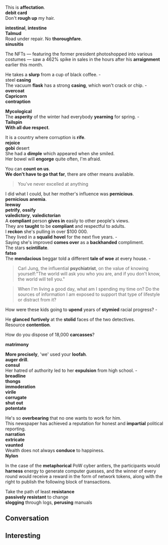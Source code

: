 
This is **affectation**.  
**debit card**  
Don't **rough up** my hair.  

**intestinal**, **intestine**  
**Talmud**  
Road under repair. No **thoroughfare**.  
**sinusitis**  

The NFTs — featuring the former president photoshopped into various costumes — saw a 462% spike in sales in the hours after his **arraignment** earlier this month.  

He takes a **slurp** from a cup of black coffee. -  
steel **casing**  
The vacuum **flask** has a strong **casing**, which won't crack or chip. -  
**overcoat**  
**Capricorn**  
**contraption**  

**Mycological**  
The **asperity** of the winter had everybody **yearning** for spring. -  
**Tailspin**  
**With all due respect**.  

It is a country where corruption is **rife**.  
**rejoice**  
**gobi** desert  
She had a **dimple** which appeared when she smiled.  
Her bowel will **engorge** quite often, I'm afraid.  

You can **count on us**.  
**We don't have to go that far**, there are other means available.  

> You've never excelled at anything  

I did what I could, but her mother's influence was **pernicious**.  
**pernicious** **anemia**.  
**leeway**  
**petrify**, **ossify**  
**valedictory**, **valedictorian**  
A **compliant** person **gives in** easily to other people's views.  
They are **taught** to be **compliant** and respectful to adults.  
I **reckon** she's pulling in over $100 000.  
They lived in a **squalid** **hovel** for the next five years. -  
Saying she's improved **comes over** as a **backhanded** compliment.  
The stars **scintillate**.  
**fatso**  
The **mendacious** beggar told a different **tale of woe** at every house.  -  


> Carl Jung, the influential **psychiatrist**, on the value of knowing yourself:"The world will ask you who you are, and if you don't know, the world will tell you."  

> When I'm living a good day, what am I spending my time on? Do the sources of information I am exposed to support that type of lifestyle or distract from it?  

How were these kids going to **upend** years of **stymied** racial progress? -  

He **glanced** **furtively** at the **stolid** faces of the two detectives.  
Resource **contention**.  

How do you dispose of 18,000 **carcasses**?  

**matrimony**  


**More precisely**, 'we' used your **loofah**.  
**auger drill**.  
**consul**  
Her hatred of authority led to her **expulsion** from high school. -  
**breadline**  
**thongs**  
**immoderation**  
**virile**  
**corrugate**  
**shut out**  
**potentate**  

He's so **overbearing** that no one wants to work for him.  
This newspaper has achieved a reputation for honest and **impartial** political reporting.  
**narration**  
**extricate**  
**vaunted**  
Wealth does not always **conduce** to happiness.  
**Nylon**  

In the case of the **metaphorical** PoW cyber antlers, the participants would **harness** energy to generate computer guesses, and the winner of every round would receive a reward in the form of network tokens, along with the right to publish the following block of transactions.  

Take the path of least **resistance**  
**passively resistant** to change  
**slogging** through logs, **perusing** manuals  

## Conversation  


## Interesting  


